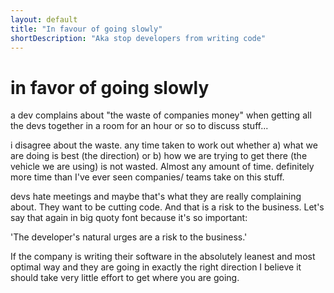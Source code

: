 ```yaml
---
layout: default
title: "In favour of going slowly"
shortDescription: "Aka stop developers from writing code"
---
```


# in favor of going slowly

a dev complains about "the waste of companies money" when getting all the devs together in a room for an hour or so to discuss stuff...

i disagree about the waste. any time taken to work out whether a) what we are doing is best (the direction) or b) how we are trying to get there (the vehicle we are using) is not wasted. Almost any amount of time. definitely more time than I've ever seen companies/ teams take on this stuff.

devs hate meetings and maybe that's what they are really complaining about. They want to be cutting code. And that is a risk to the business. Let's say that again in big quoty font because it's so important:

'The developer's natural urges are a risk to the business.'

If the company is writing their software in the absolutely leanest and most optimal way and they are going in exactly the right direction I believe it should take very little effort to get where you are going.

